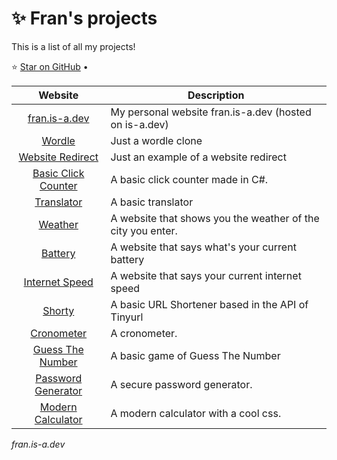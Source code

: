 <!-- data:start -->
# ✨ Fran's projects
This is a list of all my projects!

⭐ [Star on GitHub](https://github.com/xzonix/myprojects)
&bull;

| Website | Description |
|:-:|-|
| [fran.is-a.dev](https://fran.is-a.dev) | My personal website fran.is-a.dev (hosted on is-a.dev) |
| [Wordle](https://fran.is-a.dev/wordle) | Just a wordle clone |
| [Website Redirect](https://fran.is-a.dev/website-redirect) | Just an example of a website redirect|
| [Basic Click Counter](https://github.com/xzonix/basic-click-counter) | A basic click counter made in C#. |
| [Translator](https://fran.is-a.dev/translator) | A basic translator |
| [Weather](https://fran.is-a.dev/weather) | A website that shows you the weather of the city you enter. |
| [Battery](https://fran.is-a.dev/battery) | A website that says what's your current battery |
| [Internet Speed](https://fran.is-a.dev/internet-speed) | A website that says your current internet speed|
| [Shorty](https://fran.is-a.dev/shorty) | A basic URL Shortener based in the API of Tinyurl |
| [Cronometer](https://fran.is-a.dev/cronometer) | A cronometer. |
| [Guess The Number](https://fran.is-a.dev/guess-the-number) | A basic game of Guess The Number |
| [Password Generator](https://fran.is-a.dev/password-generator) | A secure password generator. |
| [Modern Calculator](https://fran.is-a.dev/calculator) | A modern calculator with a cool css. |

*fran.is-a.dev*
